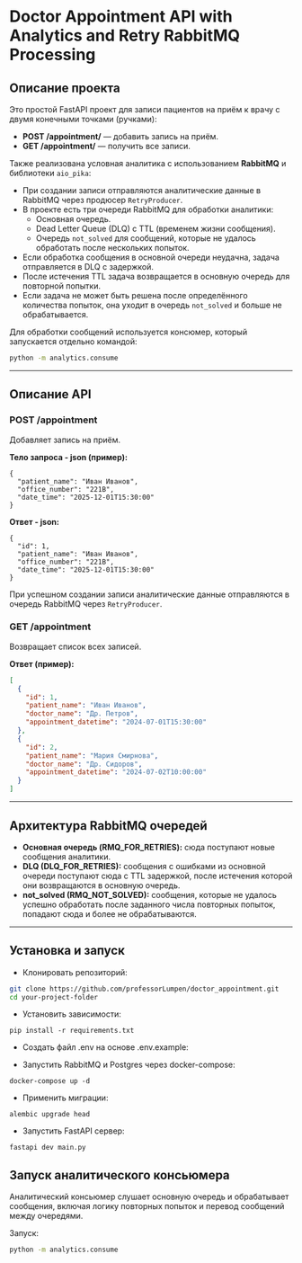 # Doctor Appointment API with Analytics and Retry RabbitMQ Processing

## Описание проекта

Это простой FastAPI проект для записи пациентов на приём к врачу с двумя конечными точками (ручками):

- **POST /appointment/** — добавить запись на приём.
- **GET /appointment/** — получить все записи.

Также реализована условная аналитика с использованием **RabbitMQ** и библиотеки `aio_pika`:

- При создании записи отправляются аналитические данные в RabbitMQ через продюсер `RetryProducer`.
- В проекте есть три очереди RabbitMQ для обработки аналитики:
  - Основная очередь.
  - Dead Letter Queue (DLQ) с TTL (временем жизни сообщения).
  - Очередь `not_solved` для сообщений, которые не удалось обработать после нескольких попыток.
- Если обработка сообщения в основной очереди неудачна, задача отправляется в DLQ с задержкой.
- После истечения TTL задача возвращается в основную очередь для повторной попытки.
- Если задача не может быть решена после определённого количества попыток, она уходит в очередь `not_solved` и больше не обрабатывается.

Для обработки сообщений используется консюмер, который запускается отдельно командой:

```bash
python -m analytics.consume
```

---

## Описание API

### POST /appointment

Добавляет запись на приём.

**Тело запроса - json (пример):**
``` 
{
  "patient_name": "Иван Иванов",
  "office_number": "221B",
  "date_time": "2025-12-01T15:30:00"
}
```

**Ответ - json:**

```
{
  "id": 1,
  "patient_name": "Иван Иванов",
  "office_number": "221B",
  "date_time": "2025-12-01T15:30:00"
}
```

При успешном создании записи аналитические данные отправляются в очередь RabbitMQ через `RetryProducer`.

### GET /appointment

Возвращает список всех записей.

**Ответ (пример):**

```json
[
  {
    "id": 1,
    "patient_name": "Иван Иванов",
    "doctor_name": "Др. Петров",
    "appointment_datetime": "2024-07-01T15:30:00"
  },
  {
    "id": 2,
    "patient_name": "Мария Смирнова",
    "doctor_name": "Др. Сидоров",
    "appointment_datetime": "2024-07-02T10:00:00"
  }
]
```

---

## Архитектура RabbitMQ очередей

- **Основная очередь (RMQ_FOR_RETRIES):** сюда поступают новые сообщения аналитики.
- **DLQ (DLQ_FOR_RETRIES):** сообщения с ошибками из основной очереди поступают сюда с TTL задержкой, после истечения которой они возвращаются в основную очередь.
- **not_solved (RMQ_NOT_SOLVED):** сообщения, которые не удалось успешно обработать после заданного числа повторных попыток, попадают сюда и более не обрабатываются.

---

## Установка и запуск

- Клонировать репозиторий:

```bash
git clone https://github.com/professorLumpen/doctor_appointment.git
cd your-project-folder
```
- Установить зависимости:
```
pip install -r requirements.txt
```

- Cоздать файл .env на основе .env.example:


- Запустить RabbitMQ и Postgres через docker-compose:

```
docker-compose up -d
```

- Применить миграции:

```
alembic upgrade head
```

- Запустить FastAPI сервер:

```
fastapi dev main.py
```

## Запуск аналитического консьюмера

Аналитический консьюмер слушает основную очередь и обрабатывает сообщения, включая логику повторных попыток и перевод сообщений между очередями.

Запуск:

```bash
python -m analytics.consume
```